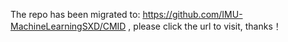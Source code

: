 The repo has been migrated to: https://github.com/IMU-MachineLearningSXD/CMID , please click the url to visit, thanks！